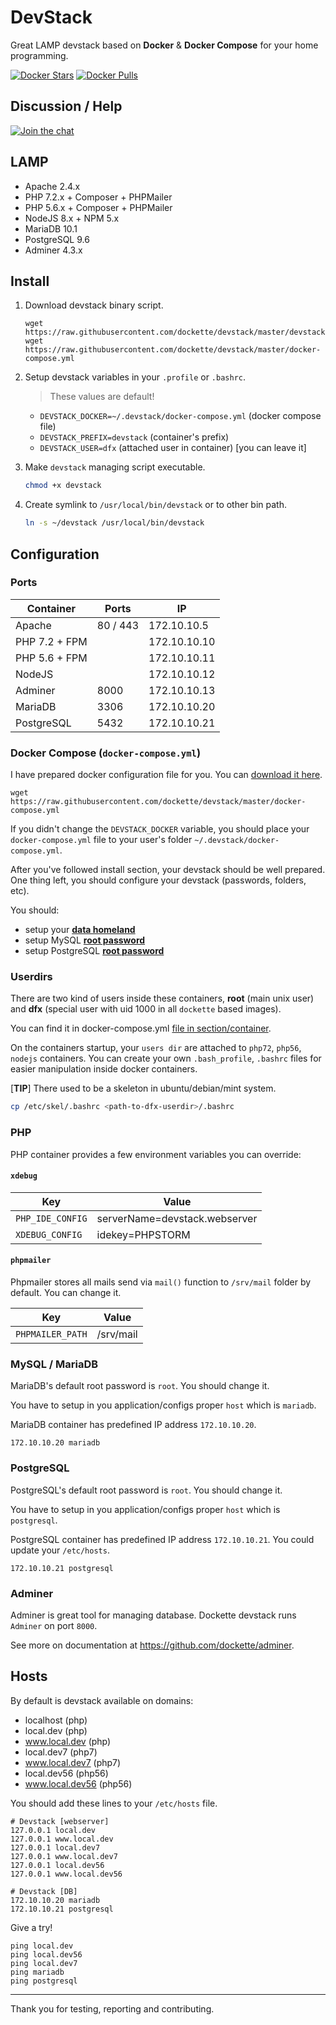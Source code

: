 # DevStack

Great LAMP devstack based on **Docker** & **Docker Compose** for your home programming.

[![Docker Stars](https://img.shields.io/docker/stars/dockette/devstack.svg?style=flat)](https://hub.docker.com/r/dockette/devstack/)
[![Docker Pulls](https://img.shields.io/docker/pulls/dockette/devstack.svg?style=flat)](https://hub.docker.com/r/dockette/devstack/)

## Discussion / Help

[![Join the chat](https://img.shields.io/gitter/room/dockette/dockette.svg?style=flat-square)](https://gitter.im/dockette/dockette?utm_source=badge&utm_medium=badge&utm_campaign=pr-badge&utm_content=badge)

## LAMP

- Apache 2.4.x
- PHP 7.2.x + Composer + PHPMailer
- PHP 5.6.x + Composer + PHPMailer
- NodeJS 8.x + NPM 5.x
- MariaDB 10.1
- PostgreSQL 9.6
- Adminer 4.3.x

## Install

1. Download devstack binary script.

    ```
    wget https://raw.githubusercontent.com/dockette/devstack/master/devstack
    wget https://raw.githubusercontent.com/dockette/devstack/master/docker-compose.yml
    ```

2. Setup devstack variables in your `.profile` or `.bashrc`.
	
    > These values are default!

	- `DEVSTACK_DOCKER=~/.devstack/docker-compose.yml` (docker compose file)
	- `DEVSTACK_PREFIX=devstack` (container's prefix)
	- `DEVSTACK_USER=dfx` (attached user in container) [you can leave it]

3. Make `devstack` managing script executable.

    ```sh
    chmod +x devstack
    ```

4. Create symlink to `/usr/local/bin/devstack` or to other bin path.

    ```sh
    ln -s ~/devstack /usr/local/bin/devstack
    ```

## Configuration

### Ports

| Container     | Ports    | IP           |
|---------------|----------|--------------|
| Apache        | 80 / 443 | 172.10.10.5  |
| PHP 7.2 + FPM |          | 172.10.10.10 |
| PHP 5.6 + FPM |          | 172.10.10.11 |
| NodeJS        |          | 172.10.10.12 |
| Adminer       | 8000     | 172.10.10.13 |
| MariaDB       | 3306     | 172.10.10.20 |
| PostgreSQL    | 5432     | 172.10.10.21 |

### Docker Compose (`docker-compose.yml`)

I have prepared docker configuration file for you. You can [download it here](https://github.com/dockette/devstack/blob/master/docker-compose.yml).

```
wget https://raw.githubusercontent.com/dockette/devstack/master/docker-compose.yml
```

If you didn't change the `DEVSTACK_DOCKER` variable, you should place your `docker-compose.yml` file to your user's folder `~/.devstack/docker-compose.yml`.

After you've followed install section, your devstack should be well prepared. One thing left, you should configure your devstack (passwords, folders, etc). 

You should: 
 - setup your [**data homeland**](https://github.com/dockette/devstack/blob/master/docker-compose.yml#L132-L134)
 - setup MySQL [**root password**](https://github.com/dockette/devstack/blob/master/docker-compose.yml#L108-L110)
 - setup PostgreSQL [**root password**](https://github.com/dockette/devstack/blob/master/docker-compose.yml#L125-L127)

### Userdirs

There are two kind of users inside these containers, **root** (main unix user) and **dfx** (special user with uid 1000 in all `dockette` based images).

You can find it in docker-compose.yml [file in section/container](https://github.com/dockette/devstack/blob/master/docker-compose.yml#L139-L147).

On the containers startup, your `users dir` are attached to `php72`, `php56`, `nodejs` containers. You can create your own `.bash_profile`, `.bashrc` files 
for easier manipulation inside docker containers.

[**TIP**] There used to be a skeleton in ubuntu/debian/mint system. 

```sh
cp /etc/skel/.bashrc <path-to-dfx-userdir>/.bashrc
```

### PHP

PHP container provides a few environment variables you can override: 

#### `xdebug`

| Key               | Value                          |
|-------------------|--------------------------------|
| `PHP_IDE_CONFIG`  | serverName=devstack.webserver  |
| `XDEBUG_CONFIG`   | idekey=PHPSTORM                |

#### `phpmailer`

Phpmailer stores all mails send via `mail()` function to `/srv/mail` folder by default. You can change it.

| Key               | Value      |
|-------------------|------------|
| `PHPMAILER_PATH`  | /srv/mail  |

### MySQL / MariaDB

MariaDB's default root password is `root`. You should change it.

You have to setup in you application/configs proper `host` which is `mariadb`. 

MariaDB container has predefined IP address `172.10.10.20`.

```
172.10.10.20 mariadb
```

### PostgreSQL

PostgreSQL's default root password is `root`. You should change it.

You have to setup in you application/configs proper `host` which is `postgresql`. 

PostgreSQL container has predefined IP address `172.10.10.21`. You could update your `/etc/hosts`.

```
172.10.10.21 postgresql
```

### Adminer

Adminer is great tool for managing database. Dockette devstack runs `Adminer` on port `8000`.

See more on documentation at https://github.com/dockette/adminer.

## Hosts

By default is devstack available on domains:

- localhost (php)
- local.dev (php)
- www.local.dev (php)
- local.dev7 (php7)
- www.local.dev7 (php7)
- local.dev56 (php56)
- www.local.dev56 (php56)

You should add these lines to your `/etc/hosts` file.

```
# Devstack [webserver]
127.0.0.1 local.dev
127.0.0.1 www.local.dev
127.0.0.1 local.dev7
127.0.0.1 www.local.dev7
127.0.0.1 local.dev56
127.0.0.1 www.local.dev56

# Devstack [DB]
172.10.10.20 mariadb
172.10.10.21 postgresql
```

Give a try!

```
ping local.dev
ping local.dev56
ping local.dev7
ping mariadb
ping postgresql
```

-----

Thank you for testing, reporting and contributing.

